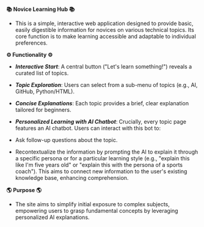 **📚 Novice Learning Hub 📚**

- This is a simple, interactive web application designed to provide basic, easily digestible information for novices on various technical topics. Its core function is to make learning accessible and adaptable to individual preferences.

**⚙️ Functionality ⚙️**

- _**Interactive Start**_: A central button ("Let's learn something!") reveals a curated list of topics.

- _**Topic Exploration**_: Users can select from a sub-menu of topics (e.g., AI, GitHub, Python/HTML).

- _**Concise Explanations**_: Each topic provides a brief, clear explanation tailored for beginners.

- _**Personalized Learning with AI Chatbot**_: Crucially, every topic page features an AI chatbot. Users can interact with this bot to:

- Ask follow-up questions about the topic.

- Recontextualize the information by prompting the AI to explain it through a specific persona or for a particular learning style (e.g., "explain this like I'm five years old" or "explain this with the persona of a sports coach"). This aims to connect new information to the user's existing knowledge base, enhancing comprehension.

**🌎 Purpose 🌎**

- The site aims to simplify initial exposure to complex subjects, empowering users to grasp fundamental concepts by leveraging personalized AI explanations.
